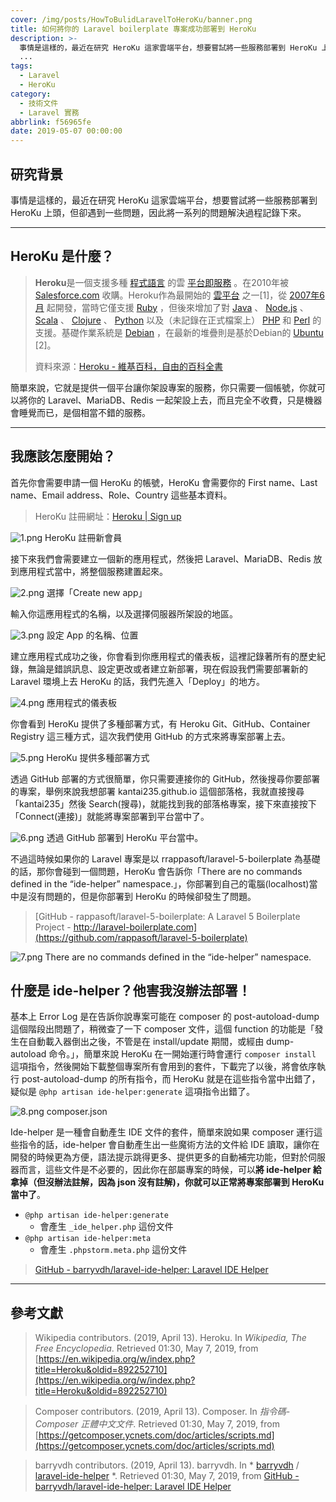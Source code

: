```yaml
---
cover: /img/posts/HowToBulidLaravelToHeroKu/banner.png
title: 如何將你的 Laravel boilerplate 專案成功部署到 HeroKu
description: >-
  事情是這樣的，最近在研究 HeroKu 這家雲端平台，想要嘗試將一些服務部署到 HeroKu 上頭，但卻遇到一些問題，因此將一系列的問題解決過程記錄下來
  ...
tags:
  - Laravel
  - HeroKu
category:
  - 技術文件
  - Laravel 實務
abbrlink: f56965fe
date: 2019-05-07 00:00:00
---
```


## 研究背景

事情是這樣的，最近在研究 HeroKu 這家雲端平台，想要嘗試將一些服務部署到 HeroKu 上頭，但卻遇到一些問題，因此將一系列的問題解決過程記錄下來。

---

## HeroKu 是什麼？

> **Heroku**是一個支援多種 [程式語言](https://zh.wikipedia.org/wiki/%E7%BC%96%E7%A8%8B%E8%AF%AD%E8%A8%80) 的雲 [平台即服務](https://zh.wikipedia.org/wiki/%E5%B9%B3%E5%8F%B0%E5%8D%B3%E6%9C%8D%E5%8A%A1) 。在2010年被 [Salesforce.com](https://zh.wikipedia.org/wiki/Salesforce.com) 收購。Heroku作為最開始的 [雲平台](https://zh.wikipedia.org/wiki/%E4%BA%91%E7%AB%AF%E8%AE%A1%E7%AE%97) 之一[1]，從 [2007年6月](https://zh.wikipedia.org/wiki/2007%E5%B9%B46%E6%9C%88) 起開發，當時它僅支援 [Ruby](https://zh.wikipedia.org/wiki/Ruby) ，但後來增加了對 [Java](https://zh.wikipedia.org/wiki/Java) 、 [Node.js](https://zh.wikipedia.org/wiki/Node.js) 、 [Scala](https://zh.wikipedia.org/wiki/Scala) 、 [Clojure](https://zh.wikipedia.org/wiki/Clojure) 、 [Python](https://zh.wikipedia.org/wiki/Python) 以及（未記錄在正式檔案上） [PHP](https://zh.wikipedia.org/wiki/PHP) 和 [Perl](https://zh.wikipedia.org/wiki/Perl) 的支援。基礎作業系統是 [Debian](https://zh.wikipedia.org/wiki/Debian) ，在最新的堆疊則是基於Debian的 [Ubuntu](https://zh.wikipedia.org/wiki/Ubuntu) [2]。
> 
> 資料來源：[Heroku - 維基百科，自由的百科全書](https://zh.wikipedia.org/wiki/Heroku)

簡單來說，它就是提供一個平台讓你架設專案的服務，你只需要一個帳號，你就可以將你的 Laravel、MariaDB、Redis 一起架設上去，而且完全不收費，只是機器會睡覺而已，是個相當不錯的服務。

---

## 我應該怎麼開始？

首先你會需要申請一個 HeroKu 的帳號，HeroKu 會需要你的 First name、Last name、Email address、Role、Country 這些基本資料。

> HeroKu 註冊網址：[Heroku | Sign up](https://signup.heroku.com/login)

![1.png](/img/posts/HowToBulidLaravelToHeroKu/1.png)
HeroKu 註冊新會員

接下來我們會需要建立一個新的應用程式，然後把 Laravel、MariaDB、Redis 放到應用程式當中，將整個服務建置起來。

![2.png](/img/posts/HowToBulidLaravelToHeroKu/2.png)
選擇「Create new app」

輸入你這應用程式的名稱，以及選擇伺服器所架設的地區。

![3.png](/img/posts/HowToBulidLaravelToHeroKu/3.png)
設定 App 的名稱、位置

建立應用程式成功之後，你會看到你應用程式的儀表板，這裡記錄著所有的歷史紀錄，無論是錯誤訊息、設定更改或者建立新部署，現在假設我們需要部署新的 Laravel 環境上去 HeroKu 的話，我們先進入「Deploy」的地方。

![4.png](/img/posts/HowToBulidLaravelToHeroKu/4.png)
應用程式的儀表板

你會看到 HeroKu 提供了多種部署方式，有 Heroku Git、GitHub、Container Registry 這三種方式，這次我們使用 GitHub 的方式來將專案部署上去。

![5.png](/img/posts/HowToBulidLaravelToHeroKu/5.png)
HeroKu 提供多種部署方式

透過 GitHub 部署的方式很簡單，你只需要連接你的 GitHub，然後搜尋你要部署的專案，舉例來說我想部署 kantai235.github.io 這個部落格，我就直接搜尋「kantai235」然後 Search(搜尋)，就能找到我的部落格專案，接下來直接按下「Connect(連接)」就能將專案部署到平台當中了。

![6.png](/img/posts/HowToBulidLaravelToHeroKu/6.png)
透過 GitHub 部署到 HeroKu 平台當中。

不過這時候如果你的 Laravel 專案是以 rrappasoft/laravel-5-boilerplate 為基礎的話，那你會碰到一個問題，HeroKu 會告訴你「There are no commands defined in the “ide-helper” namespace.」，你部署到自己的電腦(localhost)當中是沒有問題的，但是你部署到 HeroKu 的時候卻發生了問題。

> [GitHub - rappasoft/laravel-5-boilerplate: A Laravel 5 Boilerplate Project - http://laravel-boilerplate.com](https://github.com/rappasoft/laravel-5-boilerplate)

![7.png](/img/posts/HowToBulidLaravelToHeroKu/7.png)
There are no commands defined in the “ide-helper” namespace.

## 什麼是 ide-helper？他害我沒辦法部署！
基本上 Error Log 是在告訴你說專案可能在 composer 的 post-autoload-dump 這個階段出問題了，稍微查了一下 composer 文件，這個 function 的功能是「發生在自動載入器倒出之後，不管是在 install/update 期間，或經由 dump-autoload 命令。」，簡單來說 HeroKu 在一開始運行時會運行 `composer install` 這項指令，然後開始下載整個專案所有會用到的套件，下載完了以後，將會依序執行 post-autoload-dump 的所有指令，而 HeroKu 就是在這些指令當中出錯了，疑似是 `@php artisan ide-helper:generate` 這項指令出錯了。

![8.png](/img/posts/HowToBulidLaravelToHeroKu/8.png)
composer.json

Ide-helper 是一種會自動產生 IDE 文件的套件，簡單來說如果 composer 運行這些指令的話，ide-helper 會自動產生出一些魔術方法的文件給 IDE 讀取，讓你在開發的時候更為方便，語法提示跳得更多、提供更多的自動補完功能，但對於伺服器而言，這些文件是不必要的，因此你在部屬專案的時候，可以**將 ide-helper 給拿掉（但沒辦法註解，因為 json 沒有註解)，你就可以正常將專案部署到 HeroKu 當中了**。

- `@php artisan ide-helper:generate`
	- 會產生 `_ide_helper.php` 這份文件
- `@php artisan ide-helper:meta`
	- 會產生 `.phpstorm.meta.php` 這份文件

> [GitHub - barryvdh/laravel-ide-helper: Laravel IDE Helper](https://github.com/barryvdh/laravel-ide-helper)

---

## 參考文獻

> Wikipedia contributors. (2019, April 13). Heroku. In *Wikipedia, The Free Encyclopedia*. Retrieved 01:30, May 7, 2019, from [https://en.wikipedia.org/w/index.php?title=Heroku&oldid=892252710](https://en.wikipedia.org/w/index.php?title=Heroku&oldid=892252710) 

> Composer contributors. (2019, April 13). Composer. In *指令碼- Composer 正體中文文件*. Retrieved 01:30, May 7, 2019, from [https://getcomposer.ycnets.com/doc/articles/scripts.md](https://getcomposer.ycnets.com/doc/articles/scripts.md)

> barryvdh contributors. (2019, April 13). barryvdh. In * [barryvdh](https://github.com/barryvdh) / [laravel-ide-helper](https://github.com/barryvdh/laravel-ide-helper) *. Retrieved 01:30, May 7, 2019, from [GitHub - barryvdh/laravel-ide-helper: Laravel IDE Helper](https://github.com/barryvdh/laravel-ide-helper)
